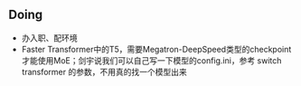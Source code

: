 ## Doing

- 办入职、配环境
- Faster Transformer中的T5，需要Megatron-DeepSpeed类型的checkpoint才能使用MoE；剑宇说我们可以自己写一下模型的config.ini，参考 switch transformer 的参数，不用真的找一个模型出来

